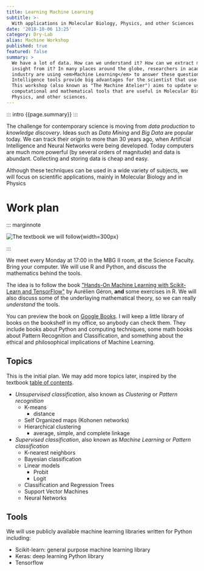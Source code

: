 ```yaml
---
title: Learning Machine Learning
subtitle: >-
  With applications in Molecular Biology, Physics, and other Sciences
date: '2018-10-06 13:25'
category: Dry-Lab
alias: Machine Workshop
published: true
featured: false
summary: >
  We have a lot of data. How can we understand it? How can we extract meaningful
  insight from it? In many places around the globe, researchers in academia and
  industry are using <em>Machine Learning</em> to answer these questions. Artificial
  Intelligence tools provide big advantages for the scientist that use them.
  This workshop (also known as "The Machine Atelier") aims to update us into the current state-of-the-art
  computational and mathematical tools that are useful in Molecular Biology,
  Physics, and other sciences.
---
```

::: intro
{{page.summary}}
:::
 
The challenge for contemporary science is moving from *data production* to *knowledge discovery*. Ideas such as *Data Mining* and *Big Data* are popular today. We can track their origin to more than 30 years ago, when Artificial Intelligence and Neural Networks were being developed. Today computers are much more powerful (by several orders of magnitude) and data is abundant. Collecting and storing data is cheap and easy.

Although these techniques can be used in a wide variety of subjects, we will focus on scientific applications, mainly in Molecular Biology and in Physics

# Work plan
::: marginnote

![The textbook we will follow](https://covers.oreillystatic.com/images/0636920052289/lrg.jpg){width=300px}

:::

We meet every Monday at 17:00 in the MBG II room, at the Science Faculty. Bring your computer.
We will use R and Python, and discuss the mathematics behind the tools.

The idea is to follow the book ["Hands-On Machine Learning with Scikit-Learn and TensorFlow"](http://shop.oreilly.com/product/0636920052289.do)
by Aurélien Géron, **and** some exercises in R. We will also discuss some of the underlaying mathematical theory, so we can really *understand* the tools.

You can preview the book on [Google Books](https://books.google.com.tr/books?id=khpYDgAAQBAJ&lpg=PP1&pg=PP1#v=onepage&q&f=false).
I will keep a little library of books on the bookshelf in my office, so anybody can check them. They include books about Python and computing techniques, some math books about Pattern Recognition and Classification, and something about the ethical and philosophical implications of Machine Learning.

## Topics
This is the initial plan. We may add more topics later, inspired by the textbook [table of contents](book-toc.html).

+ *Unsupervised classification*, also known as *Clustering* or *Pattern recognition*
    + K-means
        + distance
    + Self Organized maps (Kohonen networks)
    + Hierarchical clustering
        + average, simple, and complete linkage
+ _Supervised classification_, also known as _Machine Learning_ or _Pattern classification_
    + K-nearest neighbors
    + Bayesian classification
    + Linear models
        + Probit
        + Logit
    + Classification and Regression Trees
    + Support Vector Machines
    + Neural Networks

## Tools
We will use publicly available machine learning libraries written for Python including:

- Scikit-learn: general purpose machine learning library
- Keras: deep learning Python library
- Tensorflow
